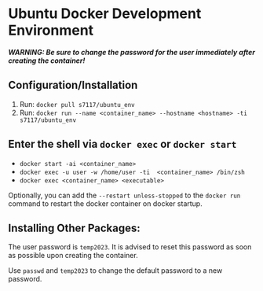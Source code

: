 # Ubuntu Docker Development Environment

**_WARNING: Be sure to change the password for the user immediately after creating the container!_**

## Configuration/Installation

1. Run: `docker pull s7117/ubuntu_env`
2. Run: `docker run --name <container_name> --hostname <hostname> -ti s7117/ubuntu_env`

## Enter the shell via `docker exec` or `docker start`

- `docker start -ai <container_name>`
- `docker exec -u user -w /home/user -ti  <container_name> /bin/zsh`
- `docker exec <container_name> <executable>`

Optionally, you can add the `--restart unless-stopped` to the `docker run` command to restart the docker container on docker startup.

## Installing Other Packages:

The user password is `temp2023`. It is advised to reset this password as soon as possible upon creating the container.

Use `passwd` and `temp2023` to change the default password to a new password.
